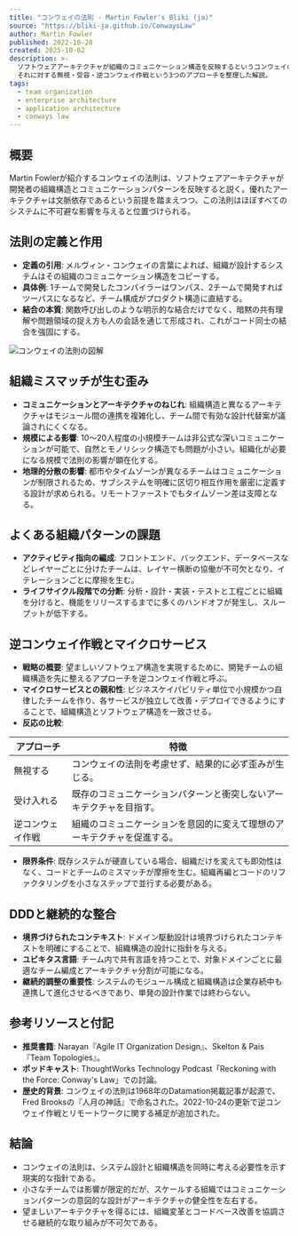 ```yaml
---
title: "コンウェイの法則 - Martin Fowler's Bliki (ja)"
source: "https://bliki-ja.github.io/ConwaysLaw"
author: Martin Fowler
published: 2022-10-20
created: 2025-10-02
description: >-
  ソフトウェアアーキテクチャが組織のコミュニケーション構造を反映するというコンウェイの法則の要点と、
  それに対する無視・受容・逆コンウェイ作戦という3つのアプローチを整理した解説。
tags:
  - team organization
  - enterprise architecture
  - application architecture
  - conways law
---
```


## 概要

Martin Fowlerが紹介するコンウェイの法則は、ソフトウェアアーキテクチャが開発者の組織構造とコミュニケーションパターンを反映すると説く。優れたアーキテクチャは文脈依存であるという前提を踏まえつつ、この法則はほぼすべてのシステムに不可避な影響を与えると位置づけられる。

## 法則の定義と作用

- **定義の引用**: メルヴィン・コンウェイの言葉によれば、組織が設計するシステムはその組織のコミュニケーション構造をコピーする。
- **具体例**: 1チームで開発したコンパイラーはワンパス、2チームで開発すればツーパスになるなど、チーム構成がプロダクト構造に直結する。
- **結合の本質**: 関数呼び出しのような明示的な結合だけでなく、暗黙の共有理解や問題領域の捉え方も人の会話を通じて形成され、これがコード同士の結合を強固にする。

![コンウェイの法則の図解](https://martinfowler.com/bliki/images/conwaysLaw/card.png)

## 組織ミスマッチが生む歪み

- **コミュニケーションとアーキテクチャのねじれ**: 組織構造と異なるアーキテクチャはモジュール間の連携を複雑化し、チーム間で有効な設計代替案が議論されにくくなる。
- **規模による影響**: 10〜20人程度の小規模チームは非公式な深いコミュニケーションが可能で、自然とモノリシック構造でも問題が小さい。組織化が必要になる規模で法則の影響が顕在化する。
- **地理的分散の影響**: 都市やタイムゾーンが異なるチームはコミュニケーションが制限されるため、サブシステムを明確に区切り相互作用を厳密に定義する設計が求められる。リモートファーストでもタイムゾーン差は支障となる。

## よくある組織パターンの課題

- **アクティビティ指向の編成**: フロントエンド、バックエンド、データベースなどレイヤーごとに分けたチームは、レイヤー横断の協働が不可欠となり、イテレーションごとに摩擦を生む。
- **ライフサイクル段階での分断**: 分析・設計・実装・テストと工程ごとに組織を分けると、機能をリリースするまでに多くのハンドオフが発生し、スループットが低下する。

## 逆コンウェイ作戦とマイクロサービス

- **戦略の概要**: 望ましいソフトウェア構造を実現するために、開発チームの組織構造を先に整えるアプローチを逆コンウェイ作戦と呼ぶ。
- **マイクロサービスとの親和性**: ビジネスケイパビリティ単位で小規模かつ自律したチームを作り、各サービスが独立して改善・デプロイできるようにすることで、組織構造とソフトウェア構造を一致させる。
- **反応の比較**:

| アプローチ | 特徴 |
| --- | --- |
| 無視する | コンウェイの法則を考慮せず、結果的に必ず歪みが生じる。 |
| 受け入れる | 既存のコミュニケーションパターンと衝突しないアーキテクチャを目指す。 |
| 逆コンウェイ作戦 | 組織のコミュニケーションを意図的に変えて理想のアーキテクチャを促進する。 |

- **限界条件**: 既存システムが硬直している場合、組織だけを変えても即効性はなく、コードとチームのミスマッチが摩擦を生む。組織再編とコードのリファクタリングを小さなステップで並行する必要がある。

## DDDと継続的な整合

- **境界づけられたコンテキスト**: ドメイン駆動設計は境界づけられたコンテキストを明確にすることで、組織構造の設計に指針を与える。
- **ユビキタス言語**: チーム内で共有言語を持つことで、対象ドメインごとに最適なチーム編成とアーキテクチャ分割が可能になる。
- **継続的調整の重要性**: システムのモジュール構成と組織構造は企業存続中も連携して進化させるべきであり、単発の設計作業では終わらない。

## 参考リソースと付記

- **推奨書籍**: Narayan『Agile IT Organization Design』、Skelton & Pais『Team Topologies』。
- **ポッドキャスト**: ThoughtWorks Technology Podcast「Reckoning with the Force: Conway's Law」での討論。
- **歴史的背景**: コンウェイの法則は1968年のDatamation掲載記事が起源で、Fred Brooksの『人月の神話』で命名された。2022-10-24の更新で逆コンウェイ作戦とリモートワークに関する補足が追加された。

## 結論

- コンウェイの法則は、システム設計と組織構造を同時に考える必要性を示す現実的な指針である。
- 小さなチームでは影響が限定的だが、スケールする組織ではコミュニケーションパターンの意図的な設計がアーキテクチャの健全性を左右する。
- 望ましいアーキテクチャを得るには、組織変革とコードベース改善を協調させる継続的な取り組みが不可欠である。
